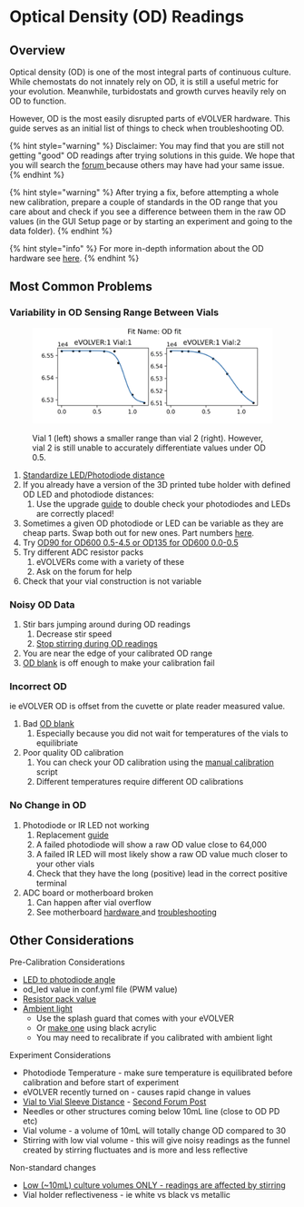 # Optical Density (OD) Readings

## Overview

Optical density (OD) is one of the most integral parts of continuous culture. While chemostats do not innately rely on OD, it is still a useful metric for your evolution. Meanwhile, turbidostats and growth curves heavily rely on OD to function.

However, OD is the most easily disrupted parts of eVOLVER hardware. This guide serves as an initial list of things to check when troubleshooting OD.

{% hint style="warning" %}
Disclaimer: You may find that you are still not getting "good" OD readings after trying solutions in this  guide. We hope that you will search the [forum ](https://www.evolver.bio/)because others may have had your same issue.
{% endhint %}

{% hint style="warning" %}
After trying a fix, before attempting a whole new calibration, prepare a couple of standards in the OD range that you care about and check if you see a difference between them in the raw OD values (in the GUI Setup page or by starting an experiment and going to the data folder).
{% endhint %}

{% hint style="info" %}
For more in-depth information about the OD hardware see [here](../hardware/smart-sleeve/optical-density/).
{% endhint %}

## Most Common Problems

### Variability in OD Sensing Range Between Vials

<figure><img src="../.gitbook/assets/image (65).png" alt=""><figcaption><p>Vial 1 (left) shows a smaller range than vial 2 (right). However, vial 2 is still unable to accurately differentiate values under OD 0.5.</p></figcaption></figure>

1. [Standardize LED/Photodiode distance](../guides/upgrade-base-evolver-hardware.md#strongly-recommended-better-3d-printed-vial-holder)
2. If you already have a version of the 3D printed tube holder with defined OD LED and photodiode distances:
   1. Use the upgrade [guide](../guides/upgrade-base-evolver-hardware.md#guide) to double check your photodiodes and LEDs are correctly placed!
3. Sometimes a given OD photodiode or LED can be variable as they are cheap parts. Swap both out for new ones. Part numbers [here](../getting-started/part-sourcing.md).
4. Try [OD90 for OD600 0.5-4.5 or OD135 for OD600 0.0-0.5](../hardware/smart-sleeve/optical-density/od90-vs-od135.md)
5. Try different ADC resistor packs
   1. eVOLVERs come with a variety of these
   2. Ask on the forum for help
6. Check that your vial construction is not variable

### Noisy OD Data

1. Stir bars jumping around during OD readings
   1. Decrease stir speed
   2. [Stop stirring during OD readings](https://github.com/FYNCH-BIO/evolver/tree/master/evolver/alternate_conf_files)
2. You are near the edge of your calibrated OD range
3. [OD blank](../experiments/starting-an-experiment/od-blank.md) is off enough to make your calibration fail

### Incorrect OD

ie eVOLVER OD is offset from the cuvette or plate reader measured value.&#x20;

1. Bad [OD blank](../experiments/starting-an-experiment/od-blank.md)
   1. Especially because you did not wait for temperatures of the vials to equilibriate
2. Poor quality OD calibration
   1. You can check your OD calibration using the [manual calibration](../getting-started/calibrations/manual-calibration-calibrate.py.md) script
   2. Different temperatures require different OD calibrations

### No Change in OD

1. Photodiode or IR LED not working
   1. Replacement [guide](vial-troubleshooting/replacing-photodiodes-and-leds.md)
   2. A failed photodiode will show a raw OD value close to 64,000
   3. A failed IR LED will most likely show a raw OD value much closer to your other vials
   4. Check that they have the long (positive) lead in the correct positive terminal
2. ADC board or motherboard broken&#x20;
   1. Can happen after vial overflow
   2. See motherboard [hardware ](../hardware/motherboard-layout-and-circuitry/)and [troubleshooting](vial-platform-troubleshooting/motherboard-troubleshooting-replacement.md)

## Other Considerations

Pre-Calibration Considerations

* [LED to photodiode angle](https://www.evolver.bio/t/od-measurements-with-two-photodiodes/99)
* od\_led value in conf.yml file (PWM value)
* [Resistor pack value](https://www.evolver.bio/t/od-led-power-level-vs-resistor-packs/87)
* [Ambient light](https://www.evolver.bio/t/od-oscillating-even-with-no-sample/209)
  * Use the splash guard that comes with your eVOLVER
  * Or [make one](https://github.com/FYNCH-BIO/hardware/tree/master/Accessories/splash-shield_light-blocker) using black acrylic
  * You may need to recalibrate if you calibrated with ambient light

Experiment Considerations

* Photodiode Temperature - make sure temperature is equilibrated before calibration and before start of experiment
* eVOLVER recently turned on - causes rapid change in values
* [Vial to Vial Sleeve Distance](https://www.evolver.bio/t/baseline-od-readings-change-after-rotating-vial-with-vial-aligner/260) - [Second Forum Post](https://www.evolver.bio/t/preventing-wobbling-of-the-glass-vial-for-better-od-measurements/185)
* Needles or other structures coming below 10mL line (close to OD PD etc)
* Vial volume - a volume of 10mL will totally change OD compared to 30
* Stirring with low vial volume - this will give noisy readings as the funnel created by stirring fluctuates and is more and less reflective

Non-standard changes

* [Low (\~10mL) culture volumes ONLY - readings are affected by stirring](https://www.evolver.bio/t/at-lower-culture-volumes-optical-density-readings-are-affected-by-stirring/367)
* Vial holder reflectiveness - ie white vs black vs metallic
